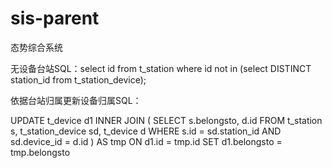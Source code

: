 # sis-parent
态势综合系统



无设备台站SQL：select id from t_station where id not in (select DISTINCT station_id from t_station_device);

依据台站归属更新设备归属SQL：

UPDATE t_device d1 INNER JOIN
(
	SELECT
		s.belongsto,
		d.id 
	FROM
		t_station s,
		t_station_device sd,
		t_device d 
	WHERE
		s.id = sd.station_id 
		AND sd.device_id = d.id 
) AS tmp
ON d1.id = tmp.id
SET d1.belongsto = tmp.belongsto